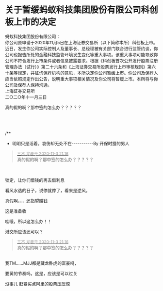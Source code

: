 # 关于暂缓蚂蚁科技集团股份有限公司科创板上市的决定


蚂蚁科技集团股份有限公司：<br />
你公司原申请于2020年11月5日在上海证券交易所（以下简称本所）科创板上市。近日，发生你公司实际控制人及董事长、总经理被有关部门联合进行监管约谈，你公司也报告所处的金融科技监管环境发生变化等重大事项。该重大事项可能导致你公司不符合发行上市条件或者信息披露要求。根据《科创板首次公开发行股票注册管理办法（试行）》第二十六条和《上海证券交易所股票发行上市审核规则》第六十条等规定，并征询保荐机构的意见，本所决定你公司暂缓上市。你公司及保荐人应当依照规定作出公告，说明重大事项相关情况及你公司将暂缓上市。本所将与你公司及保荐人保持沟通。<br />
上海证券交易所<br />
二○二○年十一月三日<br />


真的假的啊？那中签的怎么办？？？？？<br />
<br />
<img id="aimg_hKH4h" onclick="zoom(this, this.src, 0, 0, 0)" class="zoom" src="https://i.loli.net/2020/11/03/GjU4wzydWhZ8lMb.jpg" onmouseover="img_onmouseoverfunc(this)" onload="thumbImg(this)" border="0" alt="" /><br />
<br />
<br />
<br />
/**<br />
 * 明明只是活着，哀伤却无处不在-----------By 开保时捷的男人

<div class="quote"><blockquote><font size="2"><a href="https://www.hostloc.com/forum.php?mod=redirect&amp;goto=findpost&amp;pid=9398373&amp;ptid=762047" target="_blank"><font color="#999999">三不 发表于 2020-11-3 21:16</font></a></font><br />
真的假的啊？那中签的怎么办？？？？？</blockquote></div><br />
<br />
锁定，让你们借钱的再去借利息

看风水选的日子，说停就停了，看来是逆风。

真假啊，，，还指望赚钱

这是准备收

哇哦，所以这怎么办！！

港交所应该还可以？<img id="aimg_r9vNk" onclick="zoom(this, this.src, 0, 0, 0)" class="zoom" src="https://cdn.jsdelivr.net/gh/hishis/forum-master/public/images/patch.gif" onmouseover="img_onmouseoverfunc(this)" onload="thumbImg(this)" border="0" alt="" />

<div class="quote"><blockquote><font size="2"><a href="https://www.hostloc.com/forum.php?mod=redirect&amp;goto=findpost&amp;pid=9398373&amp;ptid=762047" target="_blank"><font color="#999999">三不 发表于 2020-11-3 21:16</font></a></font><br />
真的假的啊？那中签的怎么办？？？？？</blockquote></div><br />
我TM……MJJ都是藏龙卧虎的富豪吗，

要黄的节奏吗，这是，应该是可以过关

没事儿 赶紧买点阿里的股票压压惊
